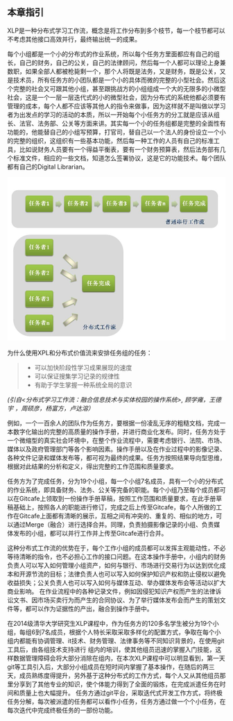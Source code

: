 ## 本章指引


XLP是一种分布式学习工作流，概念是将工作分布到多个枝节，每一个枝节都可以不考虑其他接口高效并行，最终输出统一的成果。

每个小组都是一个小的分布式的作业系统，所以每个任务方里面都应有自己的组长，自己的财务，自己的公关，自己的法律顾问，然后每一个人都可以理论上身兼数职，如果全部人都被枪毙剩一个，那个人将既是法务，又是财务，既是公关，又是技术员，所有任务方的小团队都是一个小的具体而微的完整的小型社会。然后这个完整的社会又可跟其他小组，甚至跟挑战方的小组组成一个大的无限多的小微型社会，这是一个一层一层迭代式的小的微型社会，因为分布式的系统他都必须要有管理的成本，每个人都不应该等其他人的指令来做事，因为这样就不是叫做以学习者为出发点的学习的活动的本质，所以一开始每个小任务方的分工就是应该从组长、法官、法务部、公关等方面来讲。其实每一个小的任务组都是完整的全面性有功能的，他能替自己的小组写预算，打官司，替自己以一个法人的身份设立一个小的完整的组织，这组织有一些基本功能，然后每一种工作的人员有自己的标准工具，比如说财务人员要有一个得益平衡表，要有一个财务预算表，然后法务部有几个标准文件，相应的一些文档，知道怎么签署协议，这是它的功能技术。每个团队都有自己的Digital Librarian。

![0](../assets/execution/overview/compare.jpg)

为什么使用XPL和分布式价值流来安排任务组的任务：
>* 可以加快阶段性学习成果展现的速度
>* 可以保证搜集学习记录的规律性
>* 有助于学生掌握一种系统全局的意识

*(引自<分布式学习工作流：融合信息技术与实体校园的操作系统>, 顾学雍，王德宇 ，周硕彦，杨富方，卢达溶）*




例如，一个一百余人的团队作为任务方，要根据一份凌乱无序的粗糙文档，完成一本数字化输出的完整的高质量的操作手册，并进行商业化发布。同时，任务方处于一个微缩型的真实社会环境中，在整个作业流程中，需要考虑银行、法院、市场、媒体以及政府管理部门等各个影响因素。操作手册以及在作业过程中的影像记录、各种文件记录和媒体发布等，都可视为最终的成果。任务方按照结果导向型思维，根据对此结果的分析和定义，得出完整的工作范围和质量要求。



任务方为了完成任务，分为19个小组，每一个小组7名成员，具有一个小的分布式的作业系统，即具备财务、法务、公关等完备的职能。每个小组乃至每个成员都可以在Gitcafe上领取到一份操作手册草稿，按照工作范围和质量要求，在此手册草稿基础上，按照各人的职能进行修订，完成之后上传至Gitcafe，每个人所做的工作在Gitcafe上面都有清晰的展示，互相之间有冲突的、重复的、相似的地方，可以通过Merge（融合）进行选择合并。同理，负责拍摄影像记录的小组、负责媒体发布的小组，都可以并行工作并上传至Gitcafe进行合并。


这种分布式工作流的优势在于，每个工作小组的成员都可以发挥主观能动性，不必等待清晰的指令，也不必担心工作的接口问题。在这本操作手册中，小组内的财务负责人可以写入如何管理小组资产，如何与银行、市场进行交易行为以达到优化成本和开源节流的目标；法律负责人也可以写入如何保护知识产权和防止侵权以避免收益损失；公关负责人也可以写入如何与媒体互动、举办媒体发布会等活动以扩大商业影响。
在作业流程中的各种记录文件，例如因侵犯知识产权而产生的法律诉讼文书、因市场买卖行为而产生的合同协议、为了举行媒体发布会而产生的策划文件等，都可以作为证据性的产出，融合到操作手册中。


在2014级清华大学研究生XLP课程中，作为任务方的120多名学生被分为19个小组，每组6到7名成员，根据个人特长采取采取多样化的配置方式，争取在每个小组内都能有协调管理、it技术、财务管理、法律事务等不同知识背景的，在使用git工具后，由各组技术支持进行 组内的培训，使其他组员迅速的掌握入门技能，这样数据管理障碍会将大部分消除在组内，在本次XLP课程中可以明显看到，第一天git等工具引入后，大部分小组成员在短时间内掌握了基本操作，在随后的两三天，成员熟练度得提升，另外基于这种分布式的工作方式，每个人又从其他组员那里分享到了其他专业的知识，使个体能力得到了全面的锻炼，在完成派遣任务在时间和质量上也大幅提升。
任务方通过git平台，采取迭代式开发工作方式，将终极任务分解，每次被派遣的任务都可以看作小任务，任务方通过做一个个小任务，在每次迭代中完成终极任务的一部份功能。
